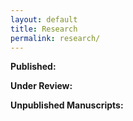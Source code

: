 ```yaml
---
layout: default
title: Research
permalink: research/
---
```


**Published:** 

**Under Review:** 

**Unpublished Manuscripts:** 
